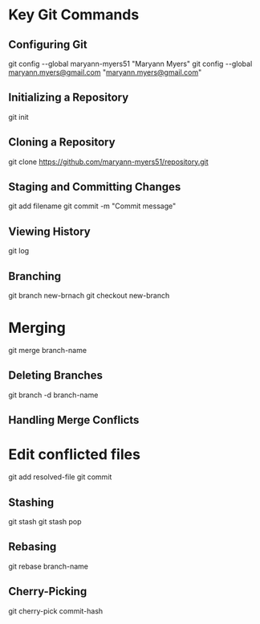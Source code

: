 # Key Git Commands

## Configuring Git

git config --global maryann-myers51 "Maryann Myers"
git config --global maryann.myers@gmail.com "maryann.myers@gmail.com"

## Initializing a Repository

git init

## Cloning a Repository

git clone https://github.com/maryann-myers51/repository.git

## Staging and Committing Changes

git add filename
git commit -m "Commit message"

## Viewing History

git log

## Branching
git branch new-brnach
git checkout new-branch

# Merging

git merge branch-name

## Deleting Branches

git branch -d branch-name

## Handling Merge Conflicts

# Edit conflicted files
git add resolved-file
git commit

## Stashing

git stash
git stash pop

## Rebasing

git rebase branch-name

## Cherry-Picking

git cherry-pick commit-hash
